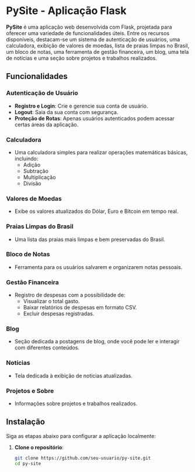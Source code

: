 # PySite - Aplicação Flask

**PySite** é uma aplicação web desenvolvida com Flask, projetada para oferecer uma variedade de funcionalidades úteis. Entre os recursos disponíveis, destacam-se um sistema de autenticação de usuários, uma calculadora, exibição de valores de moedas, lista de praias limpas no Brasil, um bloco de notas, uma ferramenta de gestão financeira, um blog, uma tela de notícias e uma seção sobre projetos e trabalhos realizados.

## Funcionalidades

### Autenticação de Usuário
- **Registro e Login**: Crie e gerencie sua conta de usuário.
- **Logout**: Saia da sua conta com segurança.
- **Proteção de Rotas**: Apenas usuários autenticados podem acessar certas áreas da aplicação.

### Calculadora
- Uma calculadora simples para realizar operações matemáticas básicas, incluindo:
  - Adição
  - Subtração
  - Multiplicação
  - Divisão

### Valores de Moedas
- Exibe os valores atualizados do Dólar, Euro e Bitcoin em tempo real.

### Praias Limpas do Brasil
- Uma lista das praias mais limpas e bem preservadas do Brasil.

### Bloco de Notas
- Ferramenta para os usuários salvarem e organizarem notas pessoais.

### Gestão Financeira
- Registro de despesas com a possibilidade de:
  - Visualizar o total gasto.
  - Baixar relatórios de despesas em formato CSV.
  - Excluir despesas registradas.

### Blog
- Seção dedicada a postagens de blog, onde você pode ler e interagir com diferentes conteúdos.

### Notícias
- Tela dedicada à exibição de notícias atualizadas.

### Projetos e Sobre
- Informações sobre projetos e trabalhos realizados.

## Instalação

Siga as etapas abaixo para configurar a aplicação localmente:

1. **Clone o repositório**:

   ```bash
   git clone https://github.com/seu-usuario/py-site.git
   cd py-site
